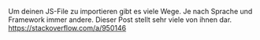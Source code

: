 Um deinen JS-File zu importieren gibt es viele Wege. Je nach Sprache und Framework immer andere.
Dieser Post stellt sehr viele von ihnen dar.
<https://stackoverflow.com/a/950146> 
